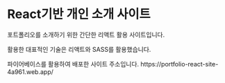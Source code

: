 <h1> React기반 개인 소개 사이트</h1>
<p>
  포트폴리오를 소개하기 위한 간단한 리액트 활용 사이트입니다.
</p>
<p align="justify">
활용한 대표적인 기술은 리액트와 SASS를 활용했습니다.
</p>

<p>파이어베이스를 활용하여 배포한 사이트 주소입니다.
  https://portfolio-react-site-4a961.web.app/</p>


